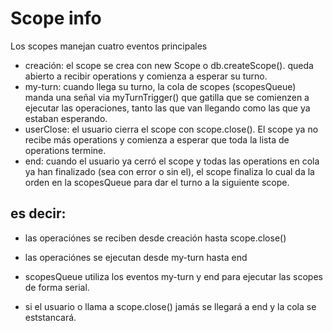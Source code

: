 # Scope info

Los scopes manejan cuatro eventos principales

- creación: el scope se crea con new Scope o db.createScope(). queda abierto a recibir operations y comienza a esperar su turno.
- my-turn: cuando llega su turno, la cola de scopes (scopesQueue) manda una señal via myTurnTrigger() que gatilla que se comienzen a ejecutar las operaciones, tanto las que van llegando como las que ya estaban esperando.
- userClose: el usuario cierra el scope con scope.close(). El scope ya no recibe más operations y comienza a esperar que toda la lista de operations termine.
- end: cuando el usuario ya cerró el scope y todas las operations en cola ya han finalizado (sea con error o sin el), el scope finaliza lo cual da la orden en la scopesQueue para dar el turno a la siguiente scope.

## es decir:
- las operaciónes se reciben desde creación hasta scope.close()
- las operaciónes se ejecutan desde my-turn hasta end
- scopesQueue utiliza los eventos my-turn y end para ejecutar las scopes de forma serial.

- si el usuario o llama a scope.close() jamás se llegará a end y la cola se eststancará.